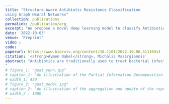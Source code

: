 ```yaml
---
title: "Structure-Aware Antibiotic Resistance Classification
using Graph Neural Networks"
collection: publications
permalink: /publication/arg
excerpt: "We propose a novel deep learning model to classify Antibiotic Resistance using protein sequence and structure [Read More](https://aymenqabel.github.io/publication/arg)"
date: '2022-10-03'
venue: 'Preprint'
video : 
code: 
paperurl: https://www.biorxiv.org/content/10.1101/2022.10.06.511103v1
citation: '<strong>Aymen Qabel</strong>, Michalis Vazirgiannis'
abstract: "Antibiotics are traditionally used to treat bacterial infections. However, bacteria can develop immunity to drugs, making them ineffective and thus posing a serious threat to global health. Identifying and classifying the genes responsible for this resistance is critical for the prevention, diagnosis, and treatment of infections as well as the understanding of its mechanisms. Previous methods developed for this purpose have mostly been sequence-based, relying on comparison to existing databases or machine learning models trained on sequence features. However, genes with comparable functions may not always have similar sequences. As a result, in this paper, we develop a deep learning model that uses the protein structure as a complement to the sequence to classify novel ARGs (antibiotic resistant genes), which we expect to provide more useful information than the sequence alone. The proposed approach consists of two steps. First, we capitalize on the celebrated AlphaFold model to predict the 3D structure of a protein from its amino acid sequence. Then, we process the sequence using a transformers-based language model while we also apply a graph neural network to the graph extracted from the structure. We evaluate the proposed architecture on a standard benchmark dataset where it outperforms state-of-the-art methods.
"
# figure_1: "goat_venn.jpg"
# caption_1: "An illustration of the Partial Information Decomposition for the case of one central node and two neighbors. The blue and the red circle represent the mutual information provided by the two neighbors about the central node. Each of these mutual information terms contains two atomic parts: $I(u:v_1)$ consists of the unique information in the $v_1$ neighbor $(U_{v_1}$, blue patch) and the information shared with $v_2$ neighbor ($R$, purple patch). Similarly, $I(u:v_2)$ consists of the unique information in $v_2$ neighbor ($U_{v_2}$, red patch) and again the shared information $R$.  The joint mutual information $I(u : v_1,v_2)$ is represented by the yellow box encompassing the inner two circles. $I(u : v_1,v_2)$ consists of four elements: the unique information in $v_1$ neighbor, the unique information in $v_2$ neighbor, the redundant information among the two neighbors and additionally the synergistic information, $I(u : v_1,v_2) = U_{v_1} + U_{v_2} + R + S $" 
# width_1: 450
# figure_2: "goat_model.jpg"
# caption_2: "An illustration of the aggregation and update of the representation of node $v_i$ using a GOAT layer.<br> A self-attention mechanism is used in order to obtain a ranking between the nodes of the neighborhood and then the ordered neighborhood is given as input into a sequence model (LSTM) to produce the updated representation of node $v_i$."
# width_2 : 1000
---
```

